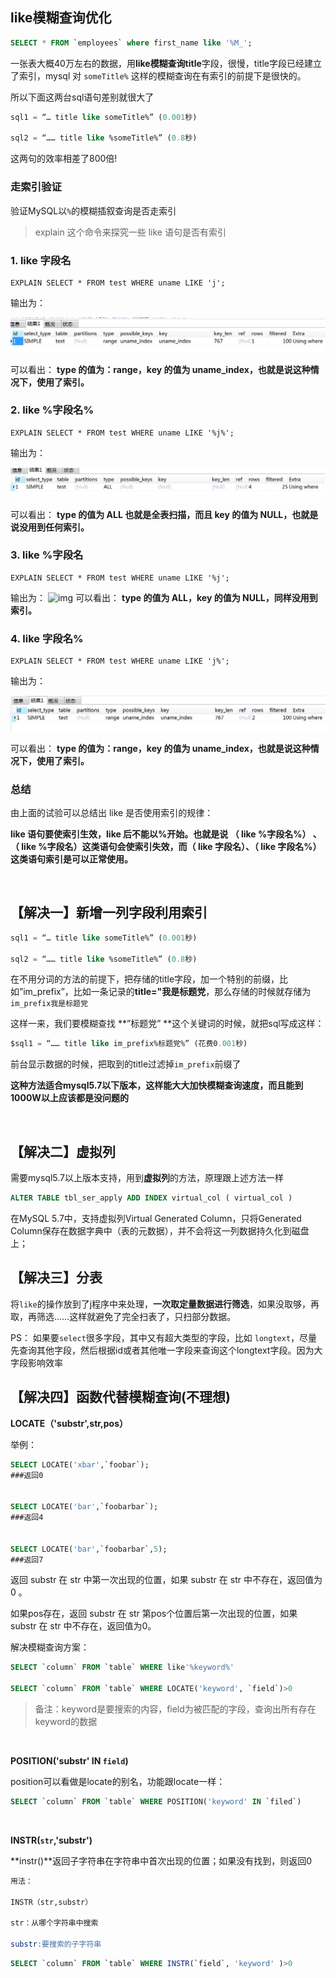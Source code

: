 ## like模糊查询优化

```sql
SELECT * FROM `employees` where first_name like '%M_';
```

一张表大概40万左右的数据，用**like模糊查询title**字段，很慢，title字段已经建立了索引，mysql 对 `someTitle%` 这样的模糊查询在有索引的前提下是很快的。

所以下面这两台sql语句差别就很大了

```sql
sql1 = “… title like someTitle%” (0.001秒)

sql2 = “…… title like %someTitle%” (0.8秒)
```

这两句的效率相差了800倍!

### 走索引验证

验证MySQL以`%`的模糊插叙查询是否走索引

> explain 这个命令来探究一些 like 语句是否有索引

### 1. like 字段名

```
EXPLAIN SELECT * FROM test WHERE uname LIKE 'j'; 
```

输出为： 

![img](2-7模糊查询优化.assets/索引like1.png)

可以看出： **type 的值为：range，key 的值为 uname_index，也就是说这种情况下，使用了索引。**

### 2. like %字段名%

```
EXPLAIN SELECT * FROM test WHERE uname LIKE '%j%'; 
```

输出为： 

![img](2-7模糊查询优化.assets/索引key2.png)

可以看出： **type 的值为 ALL 也就是全表扫描，而且 key 的值为 NULL，也就是说没用到任何索引。**

### 3. like %字段名

```
EXPLAIN SELECT * FROM test WHERE uname LIKE '%j'; 
```

输出为： ![img](1.模糊查询优化.assets/索引key3.png) 可以看出： **type 的值为 ALL，key 的值为 NULL，同样没用到索引。**

### 4. like 字段名%

```
EXPLAIN SELECT * FROM test WHERE uname LIKE 'j%'; 
```

输出为： 

![img](2-7模糊查询优化.assets/索引key4.png) 

可以看出： **type 的值为：range，key 的值为 uname_index，也就是说这种情况下，使用了索引。**

### 总结

由上面的试验可以总结出 like 是否使用索引的规律： 

**like 语句要使索引生效，like 后不能以%开始。也就是说 （ like %字段名%） 、（ like %字段名）这类语句会使索引失效，而（ like 字段名）、（ like 字段名%）这类语句索引是可以正常使用。**

<br>

## 【解决一】新增一列字段利用索引

```sql
sql1 = “… title like someTitle%” (0.001秒)

sql2 = “…… title like %someTitle%” (0.8秒)
```

在不用分词的方法的前提下，把存储的title字段，加一个特别的前缀，比如”im_prefix”，比如一条记录的**title="我是标题党**，那么存储的时候就存储为`im_prefix我是标题党`

这样一来，我们要模糊查找 **”标题党” **这个关键词的时候，就把sql写成这样：

```sql
$sql1 = “…… title like im_prefix%标题党%” (花费0.001秒)
```

前台显示数据的时候，把取到的title过滤掉`im_prefix`前缀了

**这种方法适合mysql5.7以下版本，这样能大大加快模糊查询速度，而且能到1000W以上应该都是没问题的**

<br>



## 【解决二】虚拟列

需要mysql5.7以上版本支持，用到**虚拟列**的方法，原理跟上述方法一样

```sql
ALTER TABLE tbl_ser_apply ADD INDEX virtual_col ( virtual_col )
```

在MySQL 5.7中，支持虚拟列Virtual Generated Column，只将Generated Column保存在数据字典中（表的元数据），并不会将这一列数据持久化到磁盘上；



## 【解决三】分表

将`like`的操作放到了j程序中来处理，**一次取定量数据进行筛选**，如果没取够，再取，再筛选……这样就避免了完全扫表了，只扫部分数据。

PS： 如果要`select`很多字段，其中又有超大类型的字段，比如 `longtext`，尽量先查询其他字段，然后根据id或者其他唯一字段来查询这个longtext字段。因为大字段影响效率



## 【解决四】函数代替模糊查询(不理想)

**LOCATE（'substr',str,pos）**

举例：

```sql
SELECT LOCATE('xbar',`foobar`); 
###返回0 


SELECT LOCATE('bar',`foobarbar`); 
###返回4


SELECT LOCATE('bar',`foobarbar`,5);
###返回7
```

返回 substr 在 str 中第一次出现的位置，如果 substr 在 str 中不存在，返回值为 0 。

如果pos存在，返回 substr 在 str 第pos个位置后第一次出现的位置，如果 substr 在 str 中不存在，返回值为0。

解决模糊查询方案：

```sql
SELECT `column` FROM `table` WHERE like'%keyword%'

SELECT `column` FROM `table` WHERE LOCATE('keyword', `field`)>0
```

> 备注：keyword是要搜索的内容，field为被匹配的字段，查询出所有存在keyword的数据

<br>

**POSITION('substr' IN `field`)**

position可以看做是locate的别名，功能跟locate一样：

```sql
SELECT `column` FROM `table` WHERE POSITION('keyword' IN `filed`)
```

<br>

**INSTR(`str`,'substr')**

**instr()**返回子字符串在字符串中首次出现的位置；如果没有找到，则返回0

```sql
用法：

INSTR（str,substr）

str：从哪个字符串中搜索

substr:要搜索的子字符串
```



```sql
SELECT `column` FROM `table` WHERE INSTR(`field`, 'keyword' )>0 
```

<br>